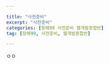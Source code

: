 ```yaml
--- 

title: "사전준비" 
excerpt: "사전준비" 
categories: [항해99 사전준비 웹개발종합반] 
tag: [항해99, 사전준비, 웹개발종합반] 

---
```


ㅇㅇ
